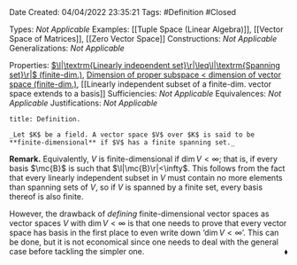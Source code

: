 <br />
<br />

Date Created: 04/04/2022 23:35:21
Tags: #Definition #Closed

Types: _Not Applicable_
Examples: [[Tuple Space (Linear Algebra)]], [[Vector Space of Matrices]], [[Zero Vector Space]]
Constructions: _Not Applicable_
Generalizations: _Not Applicable_

Properties: [$\l|\textrm{Linearly independent set}\r|\leq\l|\textrm{Spanning set}\r|$ (finite-dim.)](Cardinality%20of%20linearly%20independent%20sets%20no%20more%20than%20that%20of%20spanning%20sets%20(finite-dim.).md), [Dimension of proper subspace $<$ dimension of vector space (finite-dim.)](Dimension%20of%20proper%20subspace%20strictly%20less%20than%20dimension%20of%20vector%20space%20(finite-dim.).md), [[Linearly independent subset of a finite-dim. vector space extends to a basis]]
Sufficiencies: _Not Applicable_
Equivalences: _Not Applicable_
Justifications: _Not Applicable_

``` ad-Definition
title: Definition.

_Let $K$ be a field. A vector space $V$ over $K$ is said to be **finite-dimensional** if $V$ has a finite spanning set._

```

**Remark.** Equivalently, $V$ is finite-dimensional if $\dim V<\infty$; that is, if every basis $\mc{B}$ is such that $\l|\mc{B}\r|<\infty$. This follows from the fact that every linearly independent subset in $V$ must contain no more elements than spanning sets of $V$, so if $V$ is spanned by a finite set, every basis thereof is also finite.

However, the drawback of _defining_ finite-dimensional vector spaces as vector spaces $V$ with $\dim V<\infty$ is that one needs to prove that every vector space has basis in the first place to even write down $\textrm{`}\dim V<\infty\textrm{'}$. This can be done, but it is not economical since one needs to deal with the general case before tackling the simpler one.<span style="float:right;">$\blacklozenge$</span>
